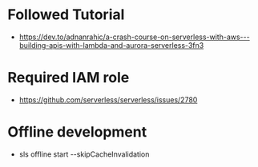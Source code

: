 # Followed Tutorial
- https://dev.to/adnanrahic/a-crash-course-on-serverless-with-aws---building-apis-with-lambda-and-aurora-serverless-3fn3

# Required IAM role
- https://github.com/serverless/serverless/issues/2780

# Offline development
- sls offline start --skipCacheInvalidation
